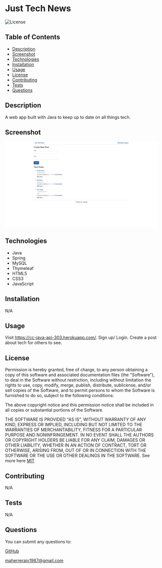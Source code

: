 # Just Tech News

![License](https://img.shields.io/badge/License-MIT-yellow.svg)

## Table of Contents
- [Description](#description)
- [Screenshot](#screenshot)
- [Technologies](#technologies)
- [Installation](#installation)
- [Usage](#usage)
- [License](#license)
- [Contributing](#contributing)
- [Tests](#tests)
- [Questions](#questions)

## Description

A web app built with Java to keep up to date on all things tech.

## Screenshot

![Screenshot of Just Tech News](./assets/Dashboard-Just-Tech-News.png)

## Technologies
- Java
- Spring
- MySQL
- Thymeleaf
- HTML5
- CSS3
- JavaScript


## Installation

N/A

## Usage

Visit https://cc-java-api-303.herokuapp.com/. Sign up/ Login. Create a post about tech for others to see.

## License

Permission is hereby granted, free of charge, to any person obtaining a copy of this software and associated
documentation files (the "Software"), to deal in the Software without restriction, including without limitation the rights
to use, copy, modify, merge, publish, distribute, sublicense, and/or sell copies of the Software, and to permit persons to 
whom the Software is furnished to do so, subject to the following conditions:

The above copyright notice and this permission notice shall be included in all copies or substantial portions of the Software. 

THE SOFTWARE IS PROVIDED "AS IS", WITHOUT WARRANTY OF ANY KIND, EXPRESS OR IMPLIED,
INCLUDING BUT NOT LIMITED TO THE WARRANTIES OF MERCHANTABILITY, FITNESS FOR A PARTICULAR
PURPOSE AND NONINFRINGEMENT. IN NO EVENT SHALL THE AUTHORS OR COPYRIGHT HOLDERS BE LIABLE
FOR ANY CLAIM, DAMAGES OR OTHER LIABILITY, WHETHER IN AN ACTION OF CONTRACT, TORT OR
OTHERWISE, ARISING FROM, OUT OF OR IN CONNECTION WITH THE SOFTWARE OR THE USE OR OTHER
DEALINGS IN THE SOFTWARE. See more here [MIT](https://opensource.org/licenses/MIT)

## Contributing 

N/A

## Tests

N/A

## Questions

You can submit any questions to:

[GitHub](https://github.com/mahiv87)

maherreraiv1987@gmail.com

